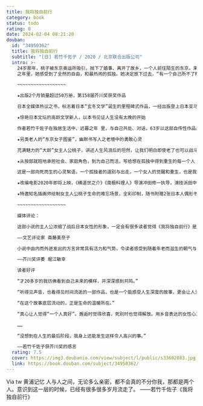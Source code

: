 ```yaml
---
title: 我将独自前行
category: book
status: todo
rating: 0
date: 2024-02-04 08:21:20
douban:
  id: "34950362"
  title: 我将独自前行
  subtitle: "[日] 若竹千佐子 / 2020 / 北京联合出版公司"
  intro: >-
    24岁那年，桃子被东京奥运所吸引，抛下了婚事、离开了故乡，一个人前往陌生的东京。来到东京后，桃子努力工作、结婚成家、又经历了儿女独立、丈夫早逝，一眨眼竟是匆匆五十年。在日复一日的独居生活中，原本认为年老等于失去、等于忍耐寂寞的桃子，开始了解到一个人才能体会的乐趣。在迟暮
    之年里，她感受到了全然的自由，和最热闹的孤独。她决定放下过去，“有一个自己所不了解的世界，我要去看看，我将独自前行。”

    ~~~~~~~~~~~~~~~~~~

    ★出版2个月销量超过50万册，第158届芥川奖获奖作品

    日本全媒体热议之书，标志着日本“玄冬文学”诞生的里程碑式作品，一经出版登上日本亚马逊畅销书榜，创造日本图书销售奇迹。

    ★惊艳日本文坛的高龄文学新人，以本书见证人生没有太晚的开始

    作者若竹千佐子在独居生活中、迟暮之年 里，与自己共处、对话，63岁以这部自传性作品出道，成为日本目前ZUI年长的文学新人。

    ★另类老人的“东京女子图鉴”，幽默书写人之老境中的勇敢心灵

    充满魅力的“大龄”女主人公桃子，讲述人生风浪后的坦然，让我们明白即使老了也可以战斗、冒险，而且无所畏惧。

    ★从按部就班地承担社会、家庭角色，到为自己而活，写给想在孤独中得到重生的每一个人

    这是一部向死而生的心灵絮语，一个孤独者的道别与出走，一个女人的觉醒和重生，也是我们每个人真实的后半生：面对回不去的故乡、回不来的亲人爱人，是忍耐还是重新开始？

    ★改编电影2020年即将上映，《横道世之介》《南极料理人》导演冲田修一执导，演技派田中裕子和苍井优出演女主人公的老年与青年。

    ★特邀知名插画师绘制女主人公桃子生命的难忘场景，全彩印制，随书附赠2张日本人偶形书签

    ~~~~~~~~~~~~~~~~~~

    媒体评论：

    这部小说的主人公浓缩了战后日本女性的形象，一定会有很多读者觉得《我将独自前行》是在写自己的事情、自己母亲的事情，或者从中看到自己老后的身影。

    ——文艺评论家 斋藤美奈子

    小说中由内而外迸发出的方言非常具有活力和气势，令读者感受到随着年老而滋生的朝气与明朗的活力。

    ——芥川奖评委 堀江敏幸

    读者好评

    “才20多岁的我彷佛看到自己未来的模样，并深深感到共鸣。”

    “听得见声音，也看得见时间流逝的一部作品，也是一个能感受人生深度的故事，更会让人为自己的老去感到欣喜。”

    “在这个故事底层流动的，正是生命的温暖所在。”

    “真心让人觉得“一个人真好”。邂逅时觉得欣喜，死别时也觉得解放。用乡音表达的女性心声展露无遗！”

    ……

    “没想到在人生的最后阶段，我身上还能发生这样令人高兴的事。”

    ——若竹千佐子获芥川奖的感言
  rating: 7.5
  cover: https://img3.doubanio.com/view/subject/l/public/s33602083.jpg
  link: https://book.douban.com/subject/34950362/
---
```


Via tw 黄浦记忆 人与人之间，无论多么亲密，都不会真的不分你我，那都是两个人。意识到这一层的时候，已经有很多很多岁月流走了。
——若竹千佐子《我将独自前行》